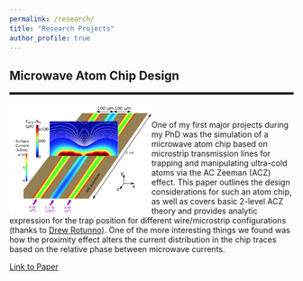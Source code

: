 ```yaml
---
permalink: /research/
title: "Research Projects"
author_profile: true
---
```


## Microwave Atom Chip Design
<hr style="height: 4px; border: none; background-color: black;">

<img src="/images/microwaveAtomChipDesignPaper.png" align="left" width="50%"/>
<br clear="right"/>

One of my first major projects during my PhD was the simulation of a microwave atom chip based on microstrip transmission lines for trapping and manipulating ultra-cold atoms via the AC Zeeman (ACZ) effect. This paper outlines the design considerations for such an atom chip, as well as covers basic 2-level ACZ theory and provides analytic expression for the trap position for different wire/microstrip configurations (thanks to [Drew Rotunno](https://rotunno.party/projects)). One of the more interesting things we found was how the proximity effect alters the current distribution in the chip traces based on the relative phase between microwave currents.

[Link to Paper](https://www.mdpi.com/2218-2004/9/3/54)
